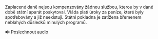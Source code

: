 
Zaplacené daně nejsou kompenzovány žádnou službou, kterou by v dané době státní aparát poskytoval. Vláda platí úroky za peníze, které byly spotřebovány a již neexistují. Státní pokladna je zatížena břemenem neblahých důsledků minulých programů.

[🔊 Poslechnout audio](/data/7-paragraphs/audio/chapter_44/para_003-Zaplacen-dan-nejsou-kompenzovny-dnou-slubou.mp3)
